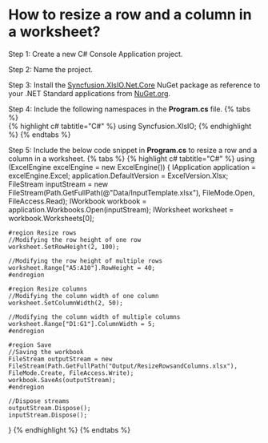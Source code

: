 # How to resize a row and a column in a worksheet?

Step 1: Create a new C# Console Application project.

Step 2: Name the project.

Step 3: Install the [Syncfusion.XlsIO.Net.Core](https://www.nuget.org/packages/Syncfusion.XlsIO.Net.Core) NuGet package as reference to your .NET Standard applications from [NuGet.org](https://www.nuget.org).

Step 4: Include the following namespaces in the **Program.cs** file.
{% tabs %}  
{% highlight c# tabtitle="C#" %}
using Syncfusion.XlsIO;
{% endhighlight %}
{% endtabs %}  

Step 5: Include the below code snippet in **Program.cs** to resize a row and a column in a worksheet.
{% tabs %}
{% highlight c# tabtitle="C#" %}
using (ExcelEngine excelEngine = new ExcelEngine())
{
	IApplication application = excelEngine.Excel;
	application.DefaultVersion = ExcelVersion.Xlsx;
	FileStream inputStream = new FileStream(Path.GetFullPath(@"Data/InputTemplate.xlsx"), FileMode.Open, FileAccess.Read);
	IWorkbook workbook = application.Workbooks.Open(inputStream);
	IWorksheet worksheet = workbook.Worksheets[0];

	#region Resize rows
	//Modifying the row height of one row
	worksheet.SetRowHeight(2, 100);

	//Modifying the row height of multiple rows
	worksheet.Range["A5:A10"].RowHeight = 40;
	#endregion

	#region Resize columns
	//Modifying the column width of one column
	worksheet.SetColumnWidth(2, 50);

	//Modifying the column width of multiple columns
	worksheet.Range["D1:G1"].ColumnWidth = 5;
	#endregion

	#region Save
	//Saving the workbook
	FileStream outputStream = new FileStream(Path.GetFullPath("Output/ResizeRowsandColumns.xlsx"), FileMode.Create, FileAccess.Write);
	workbook.SaveAs(outputStream);
	#endregion

	//Dispose streams
	outputStream.Dispose();
	inputStream.Dispose();
}
{% endhighlight %}
{% endtabs %}